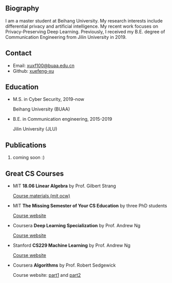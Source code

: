 ## Biography

I am a master student at Beihang University. My research interests include differential privacy and artificial intelligence. My recent work focuses on Privacy-Preserving Deep Learning. Previously, I received my B.E. degree of Communication Engineering from Jilin University in 2019.



## Contact

- Email: [xuxf100@buaa.edu.cn](mailto:xuxuf100@buaa.edu.cn)
- Github: [xuefeng-xu]( https://github.com/xuefeng-xu/)



## Education

- M.S. in Cyber Security, 2019-now

  Beihang University (BUAA)

- B.E. in Communication engineering, 2015-2019

  Jilin University (JLU)



## Publications

1. coming soon :)



## Great CS Courses

- MIT **18.06 Linear Algebra** by Prof. Gilbert Strang

  [Course materials (mit ocw)](https://ocw.mit.edu/courses/mathematics/18-06sc-linear-algebra-fall-2011/resource-index/)

- MIT **The Missing Semester of Your CS Education** by three PhD students

  [Course website](https://missing.csail.mit.edu)

- Coursera **Deep Learning Specialization** by Prof. Andrew Ng

  [Course website](https://www.coursera.org/specializations/deep-learning)

- Stanford **CS229 Machine Learning** by Prof. Andrew Ng

  [Course website](http://cs229.stanford.edu)

- Coursera **Algorithms** by Prof. Robert Sedgewick

  Course website: [part1](https://www.coursera.org/learn/algorithms-part1) and [part2](https://www.coursera.org/learn/algorithms-part2)


